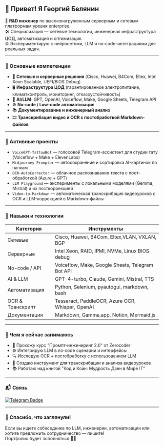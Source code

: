 ## 👋 Привет! Я Георгий Белянин

🧠 **R&D инженер** по высоконагруженным серверным и сетевым платформам уровня enterprise.  
🛠 Специализация — сетевые технологии, инженерная инфраструктура ЦОД, автоматизация и оптимизация.  
⚙️ Экспериментирую с нейросетями, LLM и no-code-интеграциями для реальных задач.

---

### 💼 Основные компетенции

- 🔌 **Сетевые и серверные решения** (Cisco, Huawei, B4Com, Eltex, Intel Xeon Scalable, UEFI/BIOS Debug)
- 🖥️ **Инфраструктура ЦОД** (гарантированное электропитание, климатконтроль, мониторинг, отказоустойчивость)
- 🤖 **AI/LLM**: GPT, OpenAI, Voiceflow, Make, Google Sheets, Telegram API
- ⚙️ **No-code / Low-code автоматизация**
- 📚 **Документирование и инженерный анализ**
- 🎞️ **Транскрибация видео и OCR с постобработкой Markdown-файлов**

---

### 🚀 Активные проекты

- `VoiceGPT-TattooBot` — голосовой Telegram-ассистент для студии тату (Voiceflow + Make + ElevenLabs)
- `Midjourney Prompter` — автосохранение и сортировка AI-картинок по папкам
- `OCR-AutoCorrector` — облачное распознавание текста с пост-обработкой (Azure + GPT)
- `LLM Playground` — эксперименты с локальными моделями (Gemma, Mistral) и их посткоррекцией
- `Video-to-Markdown` — автоматическая транскрибация видеоуроков с OCR и LLM-коррекцией в Markdown-файлы

---

### 📌 Навыки и технологии

| Категория        | Инструменты                                      |
|------------------|--------------------------------------------------|
| Сетевые          | Cisco, Huawei, B4Com, Eltex,VLAN, VXLAN, BGP     |
| Серверные        | Intel Xeon, RAID, IPMI, NVMe, Linux BIOS debug   |
| No-code / API    | Voiceflow, Make, Google Sheets, Telegram Bot API |
| AI & LLM         | GPT-4-turbo, Claude, Gemini, Mistral, TTS        |
| Автоматизация    | Python, Selenium, pyautogui, markdown, bash      |
| OCR & Транскрипт | Tesseract, PaddleOCR, Azure OCR, Whisper, OpenAI |
| Документация     | Markdown, Gamma.app, Notion, Mermaid.js          |

---

### 🧪 Чем я сейчас занимаюсь

- 🧠 Прохожу курс "Промпт-инжиниринг 2.0" от Zerocoder
- ⚙️ Интегрирую LLM в no-code сценарии и интерфейсы
- 🔍 Исследую OCR + постобработку с использованием LLM
- 🧾 Создаю инструмент для транскрибации и анализа видеоуроков
- 📚 Работаю над книгой "Код и Коан: Мудрость Дзен в Мире IT"

---

### 📬 Связь

[![Telegram Badge](https://img.shields.io/badge/Telegram-Ergon73-blue?logo=telegram&style=flat)](https://t.me/Ergon73)

---

### 🤝 Спасибо, что заглянули!

Если вы ищете собеседника по LLM, инженерии, автоматизации или хотите предложить сотрудничество — пишите!  
Портфолио будет пополняться 👨‍💻
